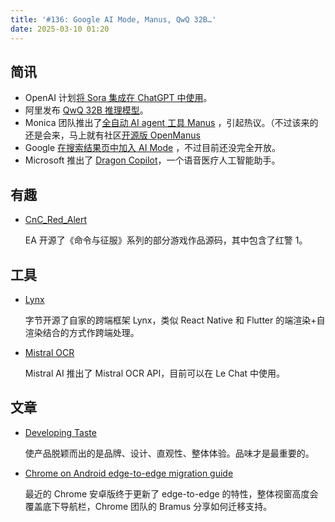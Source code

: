 ```yaml
---
title: '#136: Google AI Mode, Manus, QwQ 32B…'
date: 2025-03-10 01:20
---
```




## 简讯

- OpenAI 计划[将 Sora 集成在 ChatGPT 中使用](https://techcrunch.com/2025/02/28/openai-plans-to-bring-soras-video-generator-to-chatgpt/)。
- 阿里发布 [QwQ 32B 推理模型](https://qwenlm.github.io/blog/qwq-32b/)。
- Monica 团队推出了[全自动 AI agent 工具 Manus](https://manus.im/) ，引起热议。（不过该来的还是会来，马上就有社区[开源版 OpenManus](https://github.com/mannaandpoem/OpenManus)
- Google [在搜索结果页中加入 AI Mode](https://blog.google/products/search/ai-mode-search/) ，不过目前还没完全开放。
- Microsoft 推出了 [Dragon Copilot](https://news.microsoft.com/2025/03/03/microsoft-dragon-copilot-provides-the-healthcare-industrys-first-unified-voice-ai-assistant-that-enables-clinicians-to-streamline-clinical-documentation-surface-information-and-automate-task/)，一个语音医疗人工智能助手。

## 有趣

- [CnC_Red_Alert](https://github.com/electronicarts/CnC_Red_Alert)
  
    EA 开源了《命令与征服》系列的部分游戏作品源码，其中包含了红警 1。
    

## 工具

- [Lynx](https://lynxjs.org/blog/lynx-unlock-native-for-more.html)
  
    字节开源了自家的跨端框架 Lynx，类似 React Native 和 Flutter 的端渲染+自渲染结合的方式作跨端处理。
    
- [Mistral OCR](https://mistral.ai/fr/news/mistral-ocr)
  
    Mistral AI 推出了 Mistral OCR API，目前可以在 Le Chat 中使用。
    

## 文章

- [Developing Taste](https://emilkowal.ski/ui/developing-taste)
  
    使产品脱颖而出的是品牌、设计、直观性、整体体验。品味才是最重要的。
    
- [Chrome on Android edge-to-edge migration guide](https://developer.chrome.com/docs/css-ui/edge-to-edge)
  
    最近的 Chrome 安卓版终于更新了 edge-to-edge 的特性，整体视窗高度会覆盖底下导航栏，Chrome 团队的 Bramus 分享如何迁移支持。